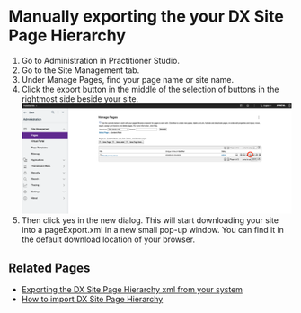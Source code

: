 
# Manually exporting the your DX Site Page Hierarchy 
   1. Go to Administration in Practitioner Studio.
   2. Go to the Site Management tab.
   3. Under Manage Pages, find your page name or site name.
   4. Click the export button in the middle of the selection of buttons in the rightmost side beside your site.
      ![Export Site](../../images/19export_page.png)
   5. Then click yes in the new dialog. This will start downloading your site into a pageExport.xml in a new small pop-up window. You can find it in the default download location of your browser. 

## Related Pages
   - [Exporting the DX Site Page Hierarchy xml from your system](export_site_page_hierarchy.md)
   - [How to import DX Site Page Hierarchy](import_site_page_hierarchy.md)
